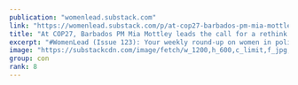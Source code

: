 ```yaml
---
publication: "womenlead.substack.com"
link: "https://womenlead.substack.com/p/at-cop27-barbados-pm-mia-mottley"
title: "At COP27, Barbados PM Mia Mottley leads the call for a rethink on climate finance, and other stories"
excerpt: "#WomenLead (Issue 123): Your weekly round-up on women in politics"
image: "https://substackcdn.com/image/fetch/w_1200,h_600,c_limit,f_jpg,q_auto:good,fl_progressive:steep/https%3A%2F%2Fbucketeer-e05bbc84-baa3-437e-9518-adb32be77984.s3.amazonaws.com%2Fpublic%2Fimages%2F3b283da3-3fae-40e7-9c0b-619abe778e4f_1423x769.png"
group: con
rank: 8
---
```

